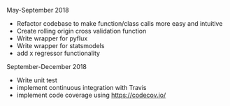 May-September 2018
* Refactor codebase to make function/class calls more easy and intuitive
* Create rolling origin cross validation function
* Write wrapper for pyflux
* Write wrapper for statsmodels
* add x regressor functionality

September-December 2018
* Write unit test
* implement continuous integration with Travis
* implement code coverage using https://codecov.io/
